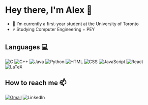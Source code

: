 # Hey there, I'm Alex 👋

- 🌱 I’m currently a first-year student at the University of Toronto
- ⚡ Studying Computer Engineering + PEY

## Languages 💻
![C](https://img.shields.io/badge/C-%23A8B9CC?style=for-the-badge&logo=c&logoColor=white) 
![C++](https://img.shields.io/badge/C%2B%2B-%2300599C?style=for-the-badge&logo=cplusplus&logoColor=white) 
![Java](https://img.shields.io/badge/java-%23ED8B00.svg?style=for-the-badge&logo=openjdk&logoColor=white) 
![Python](https://img.shields.io/badge/Python-%233776AB?style=for-the-badge&logo=python&logoColor=white) 
![HTML](https://img.shields.io/badge/HTML-%23E34F26?style=for-the-badge&logo=html5&logoColor=white) 
![CSS](https://img.shields.io/badge/CSS-%23663399?style=for-the-badge&logo=css&logoColor=white) 
![JavaScript](https://img.shields.io/badge/JavaScript-%23F7DF1E?style=for-the-badge&logo=javascript&logoColor=white) 
![React](https://img.shields.io/badge/React-%2361DAFB?style=for-the-badge&logo=react&logoColor=white) 
![LaTeX](https://img.shields.io/badge/LaTeX-%23008080?style=for-the-badge&logo=latex&logoColor=white)

## How to reach me 📫
[![Gmail](https://img.shields.io/badge/Gmail-%3BB143?style=for-the-badge&logo=gmail&logoColor=white)](mailto:alex.you0825@gmail.com)
![LinkedIn](https://img.shields.io/badge/LinkedIn-blue?style=for-the-badge)

<!--
ADD MORE STUFF
-->
